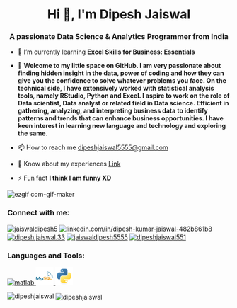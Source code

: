 <h1 align="center">Hi 👋, I'm Dipesh Jaiswal</h1>
<h3 align="center">A passionate Data Science & Analytics Programmer from India</h3>

- 🌱 I’m currently learning **Excel Skills for Business: Essentials**

- 💬 **Welcome to my little space on GitHub. I am very passionate about finding hidden insight in the data, power of coding and how they can give you the confidence to solve whatever problems you face. On the technical side, I have extensively worked with statistical analysis tools, namely RStudio, Python and Excel. I aspire to work on the role of Data scientist, Data analyst or related field in Data science. Efficient in gathering, analyzing, and interpreting business data to identify patterns and trends that can enhance business opportunities. I have keen interest in learning new language and technology and exploring the same.**

- 📫 How to reach me [dipeshjaiswal5555@gmail.com](dipeshjaiswal5555@gmail.com)

- 📄 Know about my experiences [Link](https://www.linkedin.com/in/dipesh-kumar-jaiswal-482b861b8/)

- ⚡ Fun fact **I think I am funny XD**

![ezgif com-gif-maker](https://user-images.githubusercontent.com/94913570/143053292-3e5a1467-f223-4a8b-a109-a7b564bb6751.gif)

<h3 align="left">Connect with me:</h3>
<p align="left">
<a href="https://twitter.com/jaiswaldipesh5" target="blank"><img align="center" src="https://raw.githubusercontent.com/rahuldkjain/github-profile-readme-generator/master/src/images/icons/Social/twitter.svg" alt="jaiswaldipesh5" height="30" width="40" /></a>
<a href="https://linkedin.com/in/linkedin.com/in/dipesh-kumar-jaiswal-482b861b8" target="blank"><img align="center" src="https://raw.githubusercontent.com/rahuldkjain/github-profile-readme-generator/master/src/images/icons/Social/linked-in-alt.svg" alt="linkedin.com/in/dipesh-kumar-jaiswal-482b861b8" height="30" width="40" /></a>
<a href="https://fb.com/dipesh.jaiswal.33" target="blank"><img align="center" src="https://raw.githubusercontent.com/rahuldkjain/github-profile-readme-generator/master/src/images/icons/Social/facebook.svg" alt="dipesh.jaiswal.33" height="30" width="40" /></a>
<a href="https://instagram.com/jaiswaldipesh5555" target="blank"><img align="center" src="https://raw.githubusercontent.com/rahuldkjain/github-profile-readme-generator/master/src/images/icons/Social/instagram.svg" alt="jaiswaldipesh5555" height="30" width="40" /></a>
<a href="https://www.hackerrank.com/dipeshjaiswal551" target="blank"><img align="center" src="https://raw.githubusercontent.com/rahuldkjain/github-profile-readme-generator/master/src/images/icons/Social/hackerrank.svg" alt="dipeshjaiswal551" height="30" width="40" /></a>
</p>

<h3 align="left">Languages and Tools:</h3>
<p align="left"> <a href="https://www.mathworks.com/" target="_blank" rel="noreferrer"> <img src="https://upload.wikimedia.org/wikipedia/commons/2/21/Matlab_Logo.png" alt="matlab" width="40" height="40"/> </a> <a href="https://www.mysql.com/" target="_blank" rel="noreferrer"> <img src="https://raw.githubusercontent.com/devicons/devicon/master/icons/mysql/mysql-original-wordmark.svg" alt="mysql" width="40" height="40"/> </a> <a href="https://www.python.org" target="_blank" rel="noreferrer"> <img src="https://raw.githubusercontent.com/devicons/devicon/master/icons/python/python-original.svg" alt="python" width="40" height="40"/> </a> </p>

<p><img align="left" src="https://github-readme-stats.vercel.app/api/top-langs?username=dipeshjaiswal&show_icons=true&locale=en&layout=compact" alt="dipeshjaiswal" /></p>

<p>&nbsp;<img align="center" src="https://github-readme-stats.vercel.app/api?username=dipeshjaiswal&show_icons=true&locale=en" alt="dipeshjaiswal" /></p>
